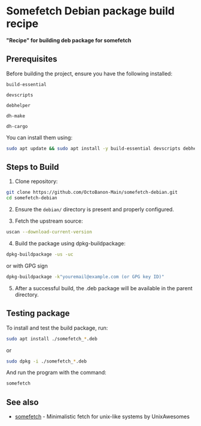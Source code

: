 # Somefetch Debian package build recipe

**"Recipe" for building deb package for somefetch**

## Prerequisites

Before building the project, ensure you have the following installed:

`build-essential`

`devscripts`

`debhelper`

`dh-make`

`dh-cargo`

You can install them using:

```bash
sudo apt update && sudo apt install -y build-essential devscripts debhelper dh-make dh-cargo
```

## Steps to Build

1. Clone repository:
```bash
git clone https://github.com/OctoBanon-Main/somefetch-debian.git
cd somefetch-debian
```

2. Ensure the `debian/` directory is present and properly configured.

3. Fetch the upstream source:
```bash
uscan --download-current-version
````

4. Build the package using dpkg-buildpackage:
```bash
dpkg-buildpackage -us -uc
```
or with GPG sign
```bash
dpkg-buildpackage -k"youremail@example.com (or GPG key ID)"
```

5. After a successful build, the .deb package will be available in the parent directory.

## Testing package
To install and test the build package, run:
```bash
sudo apt install ./somefetch_*.deb
```
or
```bash
sudo dpkg -i ./somefetch_*.deb
```
And run the program with the command:
```bash
somefetch
```

## See also

- [somefetch](https://github.com/UnixAwesomes/somefetch) - Minimalistic fetch for unix-like systems by UnixAwesomes
